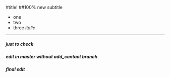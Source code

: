 #title!
##100% new subtitle
* one
* two
* three _italic_
---
##### just to check

##### edit in master without add_contact branch
##### final edit